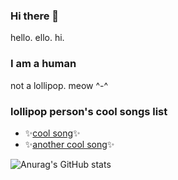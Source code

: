 ### Hi there 👋
hello. ello. hi.
### I am a human
not a lollipop.
meow ^-^

### lollipop person's cool songs list
- ✨[cool song](https://www.youtube.com/watch?v=XG6aRxkcr9c)✨
- ✨[another cool song](https://www.youtube.com/watch?v=bkJ2hHHYp4U&ab_channel=DrumSlayer)✨

![Anurag's GitHub stats](https://github-readme-stats.vercel.app/api?username=lollipop-person&show_icons=true&theme=tokyonight)

<!--
**lollipop-person/lollipop-person** is a ✨ _special_ ✨ repository because its `README.md` (this file) appears on your GitHub profile.

Here are some ideas to get you started:

- 🔭 I’m currently working on ...
- 🌱 I’m currently learning ...
- 👯 I’m looking to collaborate on ...
- 🤔 I’m looking for help with ...
- 💬 Ask me about ...
- 📫 How to reach me: ...
- 😄 Pronouns: ...
- ⚡ Fun fact: ...
-->
